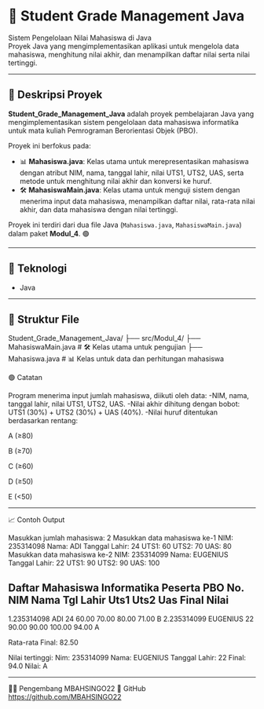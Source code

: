 # 📝 Student Grade Management Java

Sistem Pengelolaan Nilai Mahasiswa di Java  
Proyek Java yang mengimplementasikan aplikasi untuk mengelola data mahasiswa, menghitung nilai akhir, dan menampilkan daftar nilai serta nilai tertinggi.

---

## 📖 Deskripsi Proyek
**Student_Grade_Management_Java** adalah proyek pembelajaran Java yang mengimplementasikan sistem pengelolaan data mahasiswa informatika untuk mata kuliah Pemrograman Berorientasi Objek (PBO).  

Proyek ini berfokus pada:
- 📊 **Mahasiswa.java**: Kelas utama untuk merepresentasikan mahasiswa dengan atribut NIM, nama, tanggal lahir, nilai UTS1, UTS2, UAS, serta metode untuk menghitung nilai akhir dan konversi ke huruf.  
- 🛠️ **MahasiswaMain.java**: Kelas utama untuk menguji sistem dengan menerima input data mahasiswa, menampilkan daftar nilai, rata-rata nilai akhir, dan data mahasiswa dengan nilai tertinggi.  

Proyek ini terdiri dari dua file Java (`Mahasiswa.java`, `MahasiswaMain.java`) dalam paket **Modul_4**. 🟢  

---

## 🧠 Teknologi
- Java

---

## 📂 Struktur File
Student_Grade_Management_Java/
├── src/Modul_4/
├── MahasiswaMain.java # 🛠️ Kelas utama untuk pengujian
├── Mahasiswa.java # 📊 Kelas untuk data dan perhitungan mahasiswa


🟢 Catatan

Program menerima input jumlah mahasiswa, diikuti oleh data:
-NIM, nama, tanggal lahir, nilai UTS1, UTS2, UAS.
-Nilai akhir dihitung dengan bobot: UTS1 (30%) + UTS2 (30%) + UAS (40%).
-Nilai huruf ditentukan berdasarkan rentang:

A (≥80)

B (≥70)

C (≥60)

D (≥50)

E (<50)

---

📈 Contoh Output

Masukkan jumlah mahasiswa: 2
Masukkan data mahasiswa ke-1
NIM: 235314098
Nama: ADI
Tanggal Lahir: 24
UTS1: 60
UTS2: 70
UAS: 80
Masukkan data mahasiswa ke-2
NIM: 235314099
Nama: EUGENIUS        
Tanggal Lahir: 22
UTS1: 90
UTS2: 90
UAS: 100

Daftar Mahasiswa Informatika Peserta PBO
No. NIM          Nama    Tgl Lahir       Uts1    Uts2    Uas     Final   Nilai
---------------------------------------------------------------------------------------------------
1.235314098      ADI        24      	  60.00   70.00   80.00   71.00    B
2.235314099      EUGENIUS   22          90.00   90.00   100.00  94.00    A

Rata-rata Final: 82.50

Nilai tertinggi:
Nim: 235314099
Nama: EUGENIUS
Tanggal Lahir: 22
Final: 94.0
Nilai: A

---

👨‍💻 Pengembang
MBAHSINGO22 
🔗 GitHub https://github.com/MBAHSINGO22
